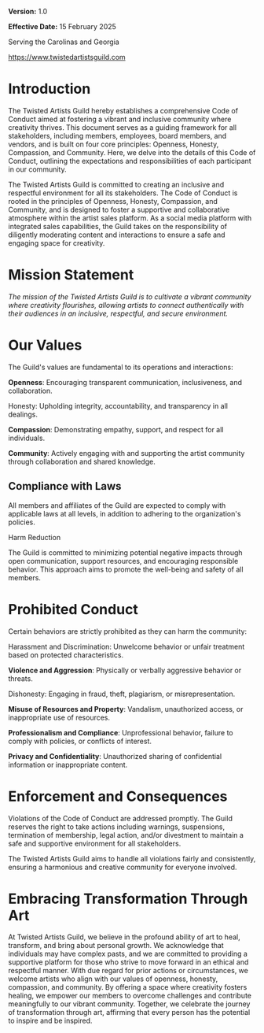 **Version:** 1.0

**Effective Date:** 15 February 2025

Serving the Carolinas and Georgia

<https://www.twistedartistsguild.com>

# Introduction

The Twisted Artists Guild hereby establishes a comprehensive Code of
Conduct aimed at fostering a vibrant and inclusive community where
creativity thrives. This document serves as a guiding framework for all
stakeholders, including members, employees, board members, and vendors,
and is built on four core principles: Openness, Honesty, Compassion, and
Community. Here, we delve into the details of this Code of Conduct,
outlining the expectations and responsibilities of each participant in
our community.

The Twisted Artists Guild is committed to creating an inclusive and
respectful environment for all its stakeholders. The Code of Conduct is
rooted in the principles of Openness, Honesty, Compassion, and
Community, and is designed to foster a supportive and collaborative
atmosphere within the artist sales platform. As a social media platform
with integrated sales capabilities, the Guild takes on the
responsibility of diligently moderating content and interactions to
ensure a safe and engaging space for creativity.

# Mission Statement

*The mission of the Twisted Artists Guild is to cultivate a vibrant
community where creativity flourishes, allowing artists to connect
authentically with their audiences in an inclusive, respectful, and
secure environment.*

# Our Values

The Guild\'s values are fundamental to its operations and interactions:

**Openness**: Encouraging transparent communication, inclusiveness, and
collaboration.

Honesty: Upholding integrity, accountability, and transparency in all
dealings.

**Compassion**: Demonstrating empathy, support, and respect for all
individuals.

**Community**: Actively engaging with and supporting the artist
community through collaboration and shared knowledge.

## Compliance with Laws

All members and affiliates of the Guild are expected to comply with
applicable laws at all levels, in addition to adhering to the
organization\'s policies.

Harm Reduction

The Guild is committed to minimizing potential negative impacts through
open communication, support resources, and encouraging responsible
behavior. This approach aims to promote the well-being and safety of all
members.

# Prohibited Conduct

Certain behaviors are strictly prohibited as they can harm the
community:

Harassment and Discrimination: Unwelcome behavior or unfair treatment
based on protected characteristics.

**Violence and Aggression**: Physically or verbally aggressive behavior
or threats.

Dishonesty: Engaging in fraud, theft, plagiarism, or misrepresentation.

**Misuse of Resources and Property**: Vandalism, unauthorized access, or
inappropriate use of resources.

**Professionalism and Compliance**: Unprofessional behavior, failure to
comply with policies, or conflicts of interest.

**Privacy and Confidentiality**: Unauthorized sharing of confidential
information or inappropriate content.

# Enforcement and Consequences

Violations of the Code of Conduct are addressed promptly. The Guild
reserves the right to take actions including warnings, suspensions,
termination of membership, legal action, and/or divestment to maintain a
safe and supportive environment for all stakeholders.

The Twisted Artists Guild aims to handle all violations fairly and
consistently, ensuring a harmonious and creative community for everyone
involved.

# Embracing Transformation Through Art

At Twisted Artists Guild, we believe in the profound ability of art to
heal, transform, and bring about personal growth. We acknowledge that
individuals may have complex pasts, and we are committed to providing a
supportive platform for those who strive to move forward in an ethical
and respectful manner. With due regard for prior actions or
circumstances, we welcome artists who align with our values of openness,
honesty, compassion, and community. By offering a space where creativity
fosters healing, we empower our members to overcome challenges and
contribute meaningfully to our vibrant community. Together, we celebrate
the journey of transformation through art, affirming that every person
has the potential to inspire and be inspired.

# 
